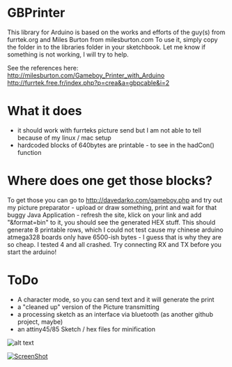 GBPrinter
=========
This library for Arduino is based on the works and efforts of the guy(s) from furrtek.org and Miles Burton from milesburton.com 
To use it, simply copy the folder in to the libraries folder in your sketchbook. Let me know if something is not working, I will try to help.

See the references here: 
http://milesburton.com/Gameboy_Printer_with_Arduino
http://furrtek.free.fr/index.php?p=crea&a=gbpcable&i=2

# What it does
- it should work with furrteks picture send but I am not able to tell because of my linux / mac setup
- hardcoded blocks of 640bytes are printable - to see in the hadCon() function

# Where does one get those blocks?
To get those you can go to http://davedarko.com/gameboy.php and try out my picture preparator - upload or draw something, print and wait for that buggy Java Application - refresh the site, klick on your link and add "&format=bin" to it, you should see the generated HEX stuff. This should generate 8 printable rows, which I could not test cause my chinese arduino atmega328 boards only have 6500-ish bytes - I guess that is why they are so cheap. I tested 4 and all crashed. Try connecting RX and TX before you start the arduino!

# ToDo
- A character mode, so you can send text and it will generate the print
- a "cleaned up" version of the Picture transmitting
- a processing sketch as an interface via bluetooth (as another github project, maybe)
- an attiny45/85 Sketch / hex files for minification

![alt text](https://raw.github.com/davedarko/GBPrinter/master/res/img/wire.png "Wires")

[![ScreenShot](https://raw.github.com/davedarko/GBPrinter/master/res/img/yt.png)](http://youtu.be/Zd2LHVKtdGM)